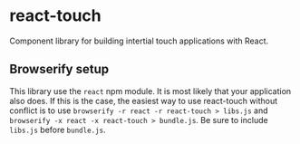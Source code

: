 # react-touch

Component library for building intertial touch applications with React.

## Browserify setup

This library use the ```react``` npm module. It is most likely that your
application also does. If this is the case, the easiest way to use react-touch
without conflict is to use ```browserify -r react -r react-touch > libs.js```
and ```browserify -x react -x react-touch > bundle.js```. Be sure to include
```libs.js``` before ```bundle.js```.
